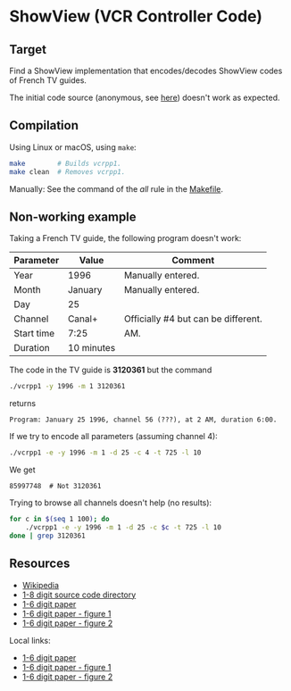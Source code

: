 # ShowView (VCR Controller Code)

## Target

Find a ShowView implementation that encodes/decodes ShowView codes of French TV guides.

The initial code source (anonymous, see [here](http://www.cryptome.org/vcrpp.c)) doesn't work as expected.

## Compilation

Using Linux or macOS, using `make`:

```bash
make        # Builds vcrpp1.
make clean  # Removes vcrpp1.
```

Manually: See the command of the *all* rule in the [Makefile](Makefile).

## Non-working example

Taking a French TV guide, the following program doesn't work:

| Parameter  | Value      | Comment                             |
|------------|------------|-------------------------------------|
| Year       | 1996       | Manually entered.                   |
| Month      | January    | Manually entered.                   |
| Day        | 25         |                                     |
| Channel    | Canal+     | Officially #4 but can be different. |
| Start time | 7:25       | AM.                                 |
| Duration   | 10 minutes |                                     |

The code in the TV guide is **3120361** but the command

```bash
./vcrpp1 -y 1996 -m 1 3120361
```

returns

```text
Program: January 25 1996, channel 56 (???), at 2 AM, duration 6:00.
```

If we try to encode all parameters (assuming channel 4):

```bash
./vcrpp1 -e -y 1996 -m 1 -d 25 -c 4 -t 725 -l 10
```

We get

```text
85997748  # Not 3120361
```

Trying to browse all channels doesn't help (no results):

```bash
for c in $(seq 1 100); do
    ./vcrpp1 -e -y 1996 -m 1 -d 25 -c $c -t 725 -l 10
done | grep 3120361
``````

## Resources

* [Wikipedia](https://en.wikipedia.org/wiki/Video_recorder_scheduling_code#cite_note-1)
* [1-8 digit source code directory](https://www.cs.cmu.edu/~dst/VCRPlus+/)
* [1-6 digit paper](http://files.righto.com/papers/vcr.ps)
* [1-6 digit paper - figure 1](http://files.righto.com/papers/vcr.fig1.ps)
* [1-6 digit paper - figure 2](http://files.righto.com/papers/vcr.fig2.ps)

Local links:

* [1-6 digit paper](vcr.ps)
* [1-6 digit paper - figure 1](vcr.fig1.ps)
* [1-6 digit paper - figure 2](vcr.fig2.ps)
